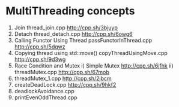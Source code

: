 # MultiThreading concepts

1. Join
thread_join.cpp                      http://cpp.sh/3bjuyp
2. Detach
thread_detach.cpp                    http://cpp.sh/6owg6
3. Calling Functor Using Thread
passFunctorInThread.cpp              http://cpp.sh/5dqwz				
4. Copying thread using std::move()
copyThreadUsingMove.cpp              http://cpp.sh/9d3wg
5. Race Condition and Mutex 
i) Simple Mutex                      http://cpp.sh/6jfhk
ii) 
threadMutex.cpp                      http://cpp.sh/67mob
6. threadMutex_1.cpp                    http://cpp.sh/2jbcm 
7. createDeadLock.cpp                   http://cpp.sh/9hkf2
8. deadlockAvoidance.cpp                
9. printEvenOddThread.cpp
